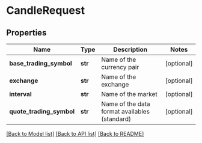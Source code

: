 # CandleRequest

## Properties
Name | Type | Description | Notes
------------ | ------------- | ------------- | -------------
**base_trading_symbol** | **str** | Name of the currency pair | [optional] 
**exchange** | **str** | Name of the exchange | [optional] 
**interval** | **str** | Name of the market | [optional] 
**quote_trading_symbol** | **str** | Name of the data format availables (standard) | [optional] 

[[Back to Model list]](../README.md#documentation-for-models) [[Back to API list]](../README.md#documentation-for-api-endpoints) [[Back to README]](../README.md)

